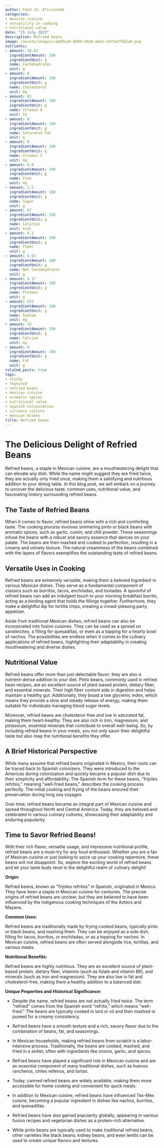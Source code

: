 ```yaml
---
author: Food Jd. Aficionado
categories:
- mexican cuisine
- versatility in cooking
- nutritional value
date: "25 July 2023"
description: Refried beans
image: /assets/images/cab05e20-0898-44a0-a6a2-cb75e1f562a0.png
nutrients:
- amount: 10.83
  ingredientAmount: 100
  ingredientUnit: g
  name: Carbohydrates
  unit: g
- amount: 0
  ingredientAmount: 100
  ingredientUnit: g
  name: Cholesterol
  unit: mg
- amount: 83
  ingredientAmount: 100
  ingredientUnit: g
  name: Vitamin A
  unit: IU
- amount: 0
  ingredientAmount: 100
  ingredientUnit: g
  name: Saturated Fat
  unit: g
- amount: 0
  ingredientAmount: 100
  ingredientUnit: g
  name: Vitamin C
  unit: mg
- amount: 0.9
  ingredientAmount: 100
  ingredientUnit: g
  name: Iron
  unit: mg
- amount: 2.5
  ingredientAmount: 100
  ingredientUnit: g
  name: Sugar
  unit: g
- amount: 67
  ingredientAmount: 100
  ingredientUnit: g
  name: Calories
  unit: kcal
- amount: 4.2
  ingredientAmount: 100
  ingredientUnit: g
  name: Fiber
  unit: g
- amount: 6.63
  ingredientAmount: 100
  ingredientUnit: g
  name: Net Carbohydrates
  unit: g
- amount: 4.17
  ingredientAmount: 100
  ingredientUnit: g
  name: Protein
  unit: g
- amount: 575
  ingredientAmount: 100
  ingredientUnit: g
  name: Sodium
  unit: mg
- amount: 33
  ingredientAmount: 100
  ingredientUnit: g
  name: Calcium
  unit: mg
- amount: 0
  ingredientAmount: 100
  ingredientUnit: g
  name: Fat
  unit: g
related_posts: true
tags:
- sticky
- featured
- refried beans
- mexican cuisine
- aromatic spices
- nutritional value
- spanish colonization
- culinary culture
- mexican dishes
title: Refried beans
---
```

# The Delicious Delight of Refried Beans

Refried beans, a staple in Mexican cuisine, are a mouthwatering delight that can elevate any dish. While the name might suggest they are fried twice, they are actually only fried once, making them a satisfying and nutritious addition to your dining table. In this blog post, we will embark on a journey to uncover the delicious taste, common uses, nutritional value, and fascinating history surrounding refried beans.

## The Taste of Refried Beans

When it comes to flavor, refried beans shine with a rich and comforting taste. The cooking process involves simmering pinto or black beans with aromatic spices, such as garlic, cumin, and chili powder. These seasonings infuse the beans with a robust and savory essence that dances on your palate. The beans are then mashed and cooked to perfection, resulting in a creamy and velvety texture. The natural creaminess of the beans combined with the layers of flavors exemplifies the outstanding taste of refried beans.

## Versatile Uses in Cooking

Refried beans are extremely versatile, making them a beloved ingredient in various Mexican dishes. They serve as a fundamental component of classics such as burritos, tacos, enchiladas, and tostadas. A spoonful of refried beans can add an indulgent touch to your morning breakfast burrito, acting as a binding agent that holds the fillings together. Furthermore, they make a delightful dip for tortilla chips, creating a crowd-pleasing party appetizer. 

Aside from traditional Mexican dishes, refried beans can also be incorporated into fusion cuisines. They can be used as a spread on sandwiches, a filling for quesadillas, or even as a topping for a hearty bowl of nachos. The possibilities are endless when it comes to the culinary applications of refried beans, highlighting their adaptability in creating mouthwatering and diverse dishes.

## Nutritional Value

Refried beans offer more than just delectable flavor; they are also a nutrient-dense addition to your diet. Pinto beans, commonly used in refried bean recipes, are an excellent source of plant-based protein, dietary fiber, and essential minerals. Their high fiber content aids in digestion and helps maintain a healthy gut. Additionally, they boast a low glycemic index, which means they provide a slow and steady release of energy, making them suitable for individuals managing blood sugar levels.

Moreover, refried beans are cholesterol-free and low in saturated fat, making them heart-healthy. They are also rich in iron, magnesium, and potassium, essential minerals that contribute to overall well-being. So, by including refried beans in your meals, you not only savor their delightful taste but also reap the nutritional benefits they offer.

## A Brief Historical Perspective

While many assume that refried beans originated in Mexico, their roots can be traced back to Spanish colonizers. They were introduced to the Americas during colonization and quickly became a popular dish due to their simplicity and affordability. The Spanish term for these beans, "frijoles refritos," meaning "well-fried beans," describes the cooking process perfectly. The initial cooking and frying of the beans ensured their preservation during long sea voyages.

Over time, refried beans became an integral part of Mexican cuisine and spread throughout North and Central America. Today, they are beloved and celebrated in various culinary cultures, showcasing their adaptability and enduring popularity.

## Time to Savor Refried Beans!

With their rich flavor, versatile usage, and impressive nutritional profile, refried beans are a must-try for any food enthusiast. Whether you are a fan of Mexican cuisine or just looking to spice up your cooking repertoire, these beans will not disappoint. So, explore the exciting world of refried beans and let your taste buds revel in the delightful realm of culinary delight!

**Origin:** 

Refried beans, known as "frijoles refritos" in Spanish, originated in Mexico. They have been a staple in Mexican cuisine for centuries. The precise origins of refried beans are unclear, but they are believed to have been influenced by the indigenous cooking techniques of the Aztecs and Mayans.

**Common Uses:** 

Refried beans are traditionally made by frying cooked beans, typically pinto or black beans, and mashing them. They can be enjoyed as a side dish, filling for tacos, burritos, or enchiladas, or as a topping for nachos. In Mexican cuisine, refried beans are often served alongside rice, tortillas, and various meats.

**Nutritional Benefits:** 

Refried beans are highly nutritious. They are an excellent source of plant-based protein, dietary fiber, vitamins (such as folate and vitamin B6), and minerals (such as iron and magnesium). They are also low in fat and cholesterol-free, making them a healthy addition to a balanced diet.

**Unique Properties and Historical Significance:** 

- Despite the name, refried beans are not actually fried twice. The term "refried" comes from the Spanish word "refrito," which means "well-fried." The beans are typically cooked in lard or oil and then mashed or pureed for a creamy consistency.

- Refried beans have a smooth texture and a rich, savory flavor due to the combination of beans, fat, and seasonings.

- In Mexican households, making refried beans from scratch is a labor-intensive process. Traditionally, the beans are cooked, mashed, and fried in a skillet, often with ingredients like onions, garlic, and spices.

- Refried beans have played a significant role in Mexican cuisine and are an essential component of many traditional dishes, such as huevos rancheros, chiles rellenos, and tortas.

- Today, canned refried beans are widely available, making them more accessible for home cooking and convenient for quick meals.

- In addition to Mexican cuisine, refried beans have influenced Tex-Mex cuisine, becoming a popular ingredient in dishes like nachos, burritos, and quesadillas.

- Refried beans have also gained popularity globally, appearing in various fusion recipes and vegetarian dishes as a protein-rich alternative.

- While pinto beans are typically used to make traditional refried beans, other varieties like black beans, kidney beans, and even lentils can be used to create unique flavors and textures.
